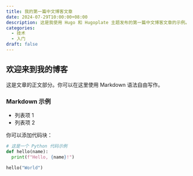 ```yaml
---
title: 我的第一篇中文博客文章
date: 2024-07-29T10:00:00+08:00
description: 这是我使用 Hugo 和 Hugoplate 主题发布的第一篇中文博客文章的示例。
categories:
  - 技术
  - 入门
draft: false
---
```


## 欢迎来到我的博客

这是文章的正文部分。你可以在这里使用 Markdown 语法自由写作。

### Markdown 示例

*   列表项 1
*   列表项 2

你可以添加代码块：

```python
# 这是一个 Python 代码示例
def hello(name):
  print(f"Hello, {name}!")

hello("World")
